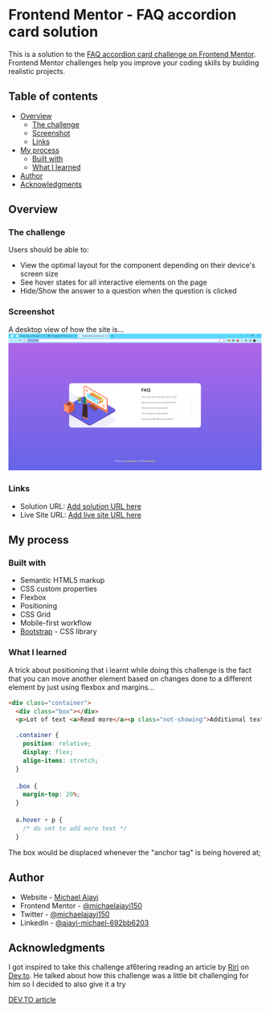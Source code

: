 # Frontend Mentor - FAQ accordion card solution

This is a solution to the [FAQ accordion card challenge on Frontend Mentor](https://www.frontendmentor.io/challenges/faq-accordion-card-XlyjD0Oam). Frontend Mentor challenges help you improve your coding skills by building realistic projects. 

## Table of contents

- [Overview](#overview)
  - [The challenge](#the-challenge)
  - [Screenshot](#screenshot)
  - [Links](#links)
- [My process](#my-process)
  - [Built with](#built-with)
  - [What I learned](#what-i-learned)
- [Author](#author)
- [Acknowledgments](#acknowledgments)


## Overview

### The challenge

Users should be able to:

- View the optimal layout for the component depending on their device's screen size
- See hover states for all interactive elements on the page
- Hide/Show the answer to a question when the question is clicked

### Screenshot

A desktop view of how the site is...
![](./screenshot.png)

### Links

- Solution URL: [Add solution URL here](https://your-solution-url.com)
- Live Site URL: [Add live site URL here](https://your-live-site-url.com)

## My process

### Built with

- Semantic HTML5 markup
- CSS custom properties
- Flexbox
- Positioning
- CSS Grid
- Mobile-first workflow
- [Bootstrap](https://getbootstrap.com/) - CSS library

### What I learned

A trick about positioning that i learnt while doing this challenge is the fact that you can move another element based on changes done to a different element by just using flexbox and margins...

```html
<div class="container">
  <div class="box"></div>
  <p>Lot of text <a>Read more</a><p class="not-showing">Additional text</p></p>
```

```css
  .container {
    position: relative;
    display: flex;
    align-items: stretch;
  }

  .box {
    margin-top: 20%;
  }

  a.hover + p {
    /* do smt to add more text */
  }
```

The box would be displaced whenever the "anchor tag" is being hovered at;

## Author

- Website - [Michael Ajayi](https://michael-a.netlify.app)
- Frontend Mentor - [@michaelajayi150](https://www.frontendmentor.io/profile/michaelajayi150)
- Twitter - [@michaelajayi150](https://www.twitter.com/michaelajayi150)
- LinkedIn - [@ajayi-michael-692bb6203](https://www.linkedin.com/in/ajayi-michael-692bb6203/)

## Acknowledgments

I got inspired to take this challenge af6tering reading an article by [Riri](https://dev.to/riyanagueco) on [Dev.to](https://dev.to/). He talked about how this challenge was a little bit challenging for him so I decided to also give it a try

[DEV.TO article](https://dev.to/riyanagueco/i-did-frontend-mentor-challenges-for-three-weeks-here-s-what-i-learned-3j01)